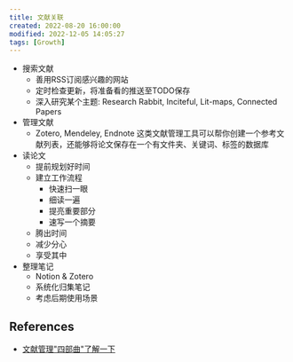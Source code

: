 ```yaml
---
title: 文献关联
created: 2022-08-20 16:00:00
modified: 2022-12-05 14:05:27
tags: [Growth]
---
```


- 搜索文献
	- 善用RSS订阅感兴趣的网站
	- 定时检查更新，将准备看的推送至TODO保存
	- 深入研究某个主题: Research Rabbit, Inciteful, Lit-maps, Connected Papers
- 管理文献
	- Zotero, Mendeley, Endnote 这类文献管理工具可以帮你创建一个参考文献列表，还能够将论文保存在一个有文件夹、关键词、标签的数据库
- 读论文
	- 提前规划好时间
	- 建立工作流程
		- 快速扫一眼
		- 细读一遍
		- 提亮重要部分
		- 速写一个摘要
	- 腾出时间
	- 减少分心
	- 享受其中
- 整理笔记
	- Notion & Zotero
	- 系统化归集笔记
	- 考虑后期使用场景

## References

- [文献管理"四部曲"了解一下](https://mp.weixin.qq.com/s/mOY31KZFZt_GdrzCXoEsew)
